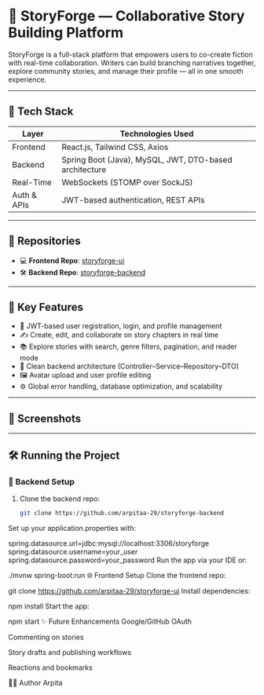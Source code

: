 # 📖 StoryForge — Collaborative Story Building Platform

StoryForge is a full-stack platform that empowers users to co-create fiction with real-time collaboration. Writers can build branching narratives together, explore community stories, and manage their profile — all in one smooth experience.

---

## 🔧 Tech Stack

| Layer         | Technologies Used                                                 |
|--------------|--------------------------------------------------------------------|
| Frontend      | React.js, Tailwind CSS, Axios                                     |
| Backend       | Spring Boot (Java), MySQL, JWT, DTO-based architecture            |
| Real-Time     | WebSockets (STOMP over SockJS)                                    |
| Auth & APIs   | JWT-based authentication, REST APIs                               |

---

## 🔗 Repositories

- 💻 **Frontend Repo**: [storyforge-ui](https://github.com/arpitaa-29/storyforge-ui)
- 🛠️ **Backend Repo**: [storyforge-backend](https://github.com/arpitaa-29/storyforge-backend)

---

## 🚀 Key Features

- 🔐 JWT-based user registration, login, and profile management
- ✍️ Create, edit, and collaborate on story chapters in real time
- 📚 Explore stories with search, genre filters, pagination, and reader mode
- 🧱 Clean backend architecture (Controller–Service–Repository–DTO)
- 🖼️ Avatar upload and user profile editing
- ⚙️ Global error handling, database optimization, and scalability

---

## 📸 Screenshots



---

## 🛠️ Running the Project

### 🧩 Backend Setup

1. Clone the backend repo:
   ```bash
   git clone https://github.com/arpitaa-29/storyforge-backend
Set up your application.properties with:


spring.datasource.url=jdbc:mysql://localhost:3306/storyforge
spring.datasource.username=your_user
spring.datasource.password=your_password
Run the app via your IDE or:


./mvnw spring-boot:run
🌐 Frontend Setup
Clone the frontend repo:


git clone https://github.com/arpitaa-29/storyforge-ui
Install dependencies:


npm install
Start the app:


npm start
✨ Future Enhancements
Google/GitHub OAuth

Commenting on stories

Story drafts and publishing workflows

Reactions and bookmarks

👩‍💻 Author
Arpita 

